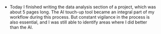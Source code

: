 - Today I finished writing the data analysis section of a project, which was about 5 pages long. The AI touch-up tool became an integral part of my workflow during this process. But constant vigilance in the process is also essential, and I was still able to identify areas where I did better than the AI.